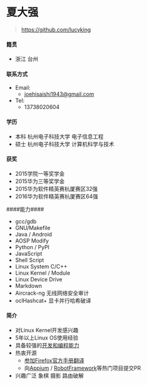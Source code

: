 # 夏大强 #
>https://github.com/lucyking

#### 籍贯 ####
- 浙江 台州   

#### 联系方式 ####
- Email:  
	- joehisaishi1943@gmail.com
- Tel:
	- 13738020604 

  
#### 学历 ####
- 本科 杭州电子科技大学 电子信息工程 
- 硕士 杭州电子科技大学 计算机科学与技术

#### 获奖 ####
- 2015学院一等奖学金 
- 2015华为三等奖学金
- 2015华为软件精英赛杭厦赛区32强
- 2016华为软件精英赛杭厦赛区64强

####能力####
- gcc/gdb
- GNU/Makefile 
- Java / Android 
- AOSP Modify
- Python / PyPI
- JavaScript
- Shell Script
- Linux System C/C++
- Linux Kernel / Module
- Linux Device Drive
- Markdown 
- Aircrack-ng 无线网络安全审计
- oclHashcat+ 显卡并行哈希破译

#### ####

#### 简介 ####
- 对Linux Kernel开发感兴趣 
- 5年以上Linux OS使用经验
- 具备较强的[开发和编程能力](https://github.com/lucyking?tab=repositories)
- 热衷开源 
	- [参加Firefox官方手册翻译](https://github.com/MozillaChina/firefoxos-quick-guide)
	- 向[Appium](https://github.com/appium/appium/pull/6283) / [RobotFramework](https://github.com/jollychang/robotframework-appiumlibrary/pull/81)等热门项目提交PR 
- 兴趣广泛 象棋 摄影 路由破解  
